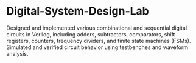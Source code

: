 # Digital-System-Design-Lab
Designed and implemented various combinational and sequential digital circuits in Verilog, including adders, subtractors, comparators, shift registers, counters, frequency dividers, and finite state machines (FSMs). Simulated and verified circuit behavior using testbenches and waveform analysis.
